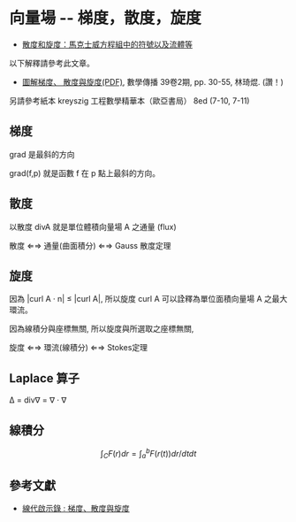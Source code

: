 # 向量場 -- 梯度，散度，旋度

* [散度和旋度：馬克士威方程組中的符號以及流體等](https://www.youtube.com/watch?v=rB83DpBJQsE)

以下解釋請參考此文章。

* [圖解梯度、 散度與旋度(PDF)](https://web.math.sinica.edu.tw/math_media/d392/39203.pdf), 數學傳播 39卷2期, pp. 30-55, 林琦焜. (讚！)

另請參考紙本 kreyszig 工程數學精華本（歐亞書局） 8ed (7-10, 7-11) 

## 梯度

grad 是最斜的方向

grad(f,p) 就是函數 f 在 p 點上最斜的方向。

## 散度

以散度 divA 就是單位體積向量場 A 之通量 (flux)

散度 ⇐⇒ 通量(曲面積分) ⇐⇒ Gauss 散度定理

## 旋度

因為 |curl A · n| ≤ |curl A|, 所以旋度 curl A 可以詮釋為單位面積向量場 A 之最大環流。

因為線積分與座標無關, 所以旋度與所選取之座標無關,

旋度 ⇐⇒ 環流(線積分) ⇐⇒ Stokes定理

## Laplace 算子

∆ = div∇ = ∇ · ∇

## 線積分

```math
\int_C F(r) dr = \int_a^b F(r(t)) dr/dt dt
```

## 參考文獻

* [線代啟示錄 : 梯度、散度與旋度](https://ccjou.wordpress.com/2013/06/27/%E6%A2%AF%E5%BA%A6%E3%80%81%E6%97%8B%E5%BA%A6%E8%88%87%E6%95%A3%E5%BA%A6/)